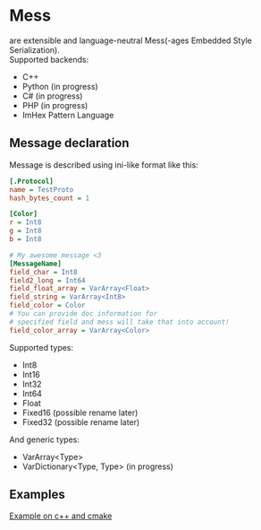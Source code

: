 # Mess 
are extensible and language-neutral Mess(-ages Embedded Style Serialization).  
Supported backends:
- C++
- Python (in progress)
- C# (in progress)
- PHP (in progress)
- ImHex Pattern Language

## Message declaration
Message is described using ini-like format like this:
```ini
[.Protocol]
name = TestProto
hash_bytes_count = 1

[Color]
r = Int8
g = Int8
b = Int8

# My awesome message <3
[MessageName]
field_char = Int8
field2_long = Int64
field_float_array = VarArray<Float>
field_string = VarArray<Int8>
field_color = Color
# You can provide doc information for
# specified field and mess will take that into account!
field_color_array = VarArray<Color>
```

Supported types:
- Int8
- Int16
- Int32
- Int64
- Float
- Fixed16 (possible rename later)
- Fixed32 (possible rename later)

And generic types:
- VarArray\<Type\>
- VarDictionary\<Type, Type\> (in progress)


## Examples
[Example on c++ and cmake](examples/cpp)

